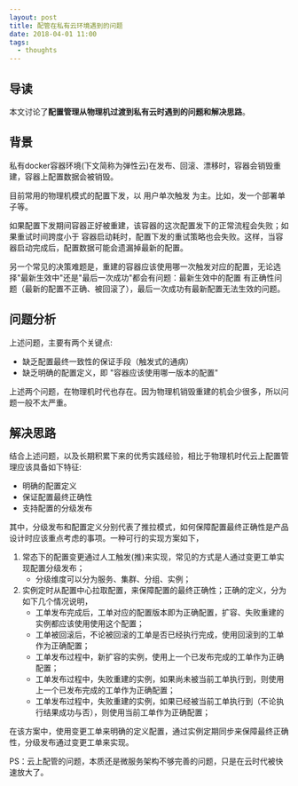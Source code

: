 ```yaml
---
layout: post
title: 配管在私有云环境遇到的问题
date: 2018-04-01 11:00
tags:
  - thoughts
---
```


## 导读
本文讨论了**配置管理从物理机过渡到私有云时遇到的问题和解决思路**。

## 背景
私有docker容器环境(下文简称为弹性云)在发布、回滚、漂移时，容器会销毁重建，容器上配置数据会被销毁。

目前常用的物理机模式的配置下发，以 用户单次触发 为主。比如，发一个部署单子等。

如果配置下发期间容器正好被重建，该容器的这次配置发下的正常流程会失败；如果重试时间跨度小于 容器启动耗时，配置下发的重试策略也会失败。这样，当容器启动完成后，配置数据可能会遗漏掉最新的配置。

另一个常见的决策难题是，重建的容器应该使用哪一次触发对应的配置，无论选择"最新生效中"还是"最后一次成功"都会有问题：最新生效中的配置 有正确性问题（最新的配置不正确、被回滚了），最后一次成功有最新配置无法生效的问题。

## 问题分析
上述问题，主要有两个关键点:

- 缺乏配置最终一致性的保证手段（触发式的通病）
- 缺乏明确的配置定义，即 "容器应该使用哪一版本的配置"

上述两个问题，在物理机时代也存在。因为物理机销毁重建的机会少很多，所以问题一般不太严重。

## 解决思路
结合上述问题，以及长期积累下来的优秀实践经验，相比于物理机时代云上配置管理应该具备如下特征:

- 明确的配置定义
- 保证配置最终正确性
- 支持配置的分级发布

其中，分级发布和配置定义分别代表了推拉模式，如何保障配置最终正确性是产品设计时应该重点考虑的事项。一种可行的实现方案如下，

1. 常态下的配置变更通过人工触发(推)来实现，常见的方式是人通过变更工单实现配置分级发布；
    - 分级维度可以分为服务、集群、分组、实例；
2. 实例定时从配置中心拉取配置，来保障配置的最终正确性；正确的定义，分为如下几个情况说明，
    - 工单发布完成后，工单对应的配置版本即为正确配置，扩容、失败重建的实例都应该使用使用这个配置；
    - 工单被回滚后，不论被回滚的工单是否已经执行完成，使用回滚到的工单作为正确配置；
    - 工单发布过程中，新扩容的实例，使用上一个已发布完成的工单作为正确配置；
    - 工单发布过程中，失败重建的实例，如果尚未被当前工单执行到，则使用上一个已发布完成的工单作为正确配置；
    - 工单发布过程中，失败重建的实例，如果已经被当前工单执行到（不论执行结果成功与否），则使用当前工单作为正确配置；

在该方案中，使用变更工单来明确的定义配置，通过实例定期同步来保障最终正确性，分级发布通过变更工单来实现。

PS：云上配管的问题，本质还是微服务架构不够完善的问题，只是在云时代被快速放大了。

